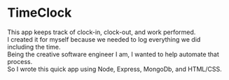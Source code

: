# TimeClock
This app keeps track of clock-in, clock-out, and work performed. </br>
I created it for myself because we needed to log everything we did including the time. </br>
Being the creative software engineer I am, I wanted to help automate that process.</br>
So I wrote this quick app using Node, Express, MongoDb, and HTML/CSS. 
